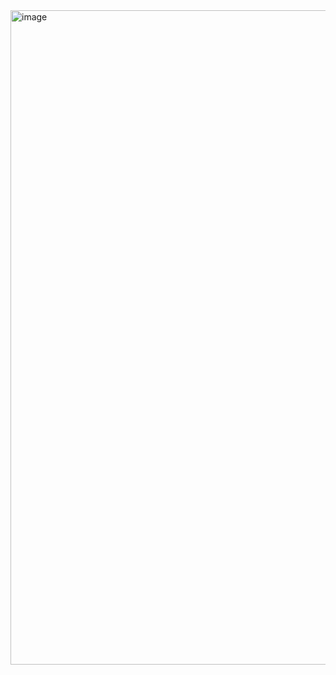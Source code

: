 <img width="1910" height="1047" alt="image" src="https://github.com/user-attachments/assets/13b43cf4-3514-432d-b714-37fe751a6299" />
